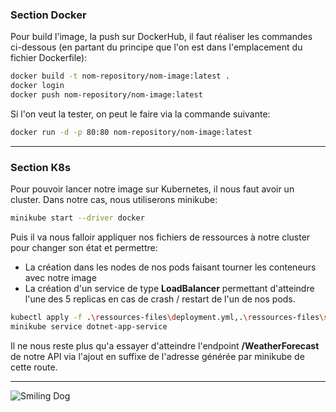 ### Section Docker

Pour build l'image, la push sur DockerHub, il faut réaliser les commandes ci-dessous (en partant du principe que l'on est dans l'emplacement du fichier Dockerfile): 

```bash
docker build -t nom-repository/nom-image:latest .
docker login
docker push nom-repository/nom-image:latest
```

Si l'on veut la tester, on peut le faire via la commande suivante: 

```bash
docker run -d -p 80:80 nom-repository/nom-image:latest
```

---

### Section K8s

Pour pouvoir lancer notre image sur Kubernetes, il nous faut avoir un cluster. Dans notre cas, nous utiliserons minikube:

```bash
minikube start --driver docker
```

Puis il va nous falloir appliquer nos fichiers de ressources à notre cluster pour changer son état et permettre:

* La création dans les nodes de nos pods faisant tourner les conteneurs avec notre image
* La création d'un service de type **LoadBalancer** permettant d'atteindre l'une des 5 replicas en cas de crash / restart de l'un de nos pods.

```bash
kubectl apply -f .\ressources-files\deployment.yml,.\ressources-files\service.yml
minikube service dotnet-app-service
```

Il ne nous reste plus qu'a essayer d'atteindre l'endpoint **/WeatherForecast** de notre API via l'ajout en suffixe de l'adresse générée par minikube de cette route.

---

![Smiling Dog](https://s.abcnews.com/images/Lifestyle/HT_Herbert_Smiling_Dog_2_ER_160113_16x9_992.jpg)

